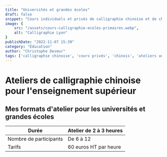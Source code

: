 ```yaml
---
title: "Universités et grandes écoles"
draft: false
snippet: "Cours individuels et privés de calligraphie chinoise et de chinois."
image: {
    src: "/assets/cours-calligraphie-ecoles-primaires.webp",
    alt: "Calligraphie Lyon"
}
publishDate: "2022-11-07 15:39"
category: "Éducation"
author: "Christophe Desmur"
tags: ['calligraphie chinoise', 'cours privés', 'chinois', 'ateliers universitaires', 'écoles supérieures', 'formation artistique', 'culture asiatique', 'apprentissage', 'atelier créatif', 'enseignement']
---
```


# Ateliers de calligraphie chinoise pour l'enseignement supérieur

## Mes formats d'atelier pour les universités et grandes écoles



| Durée                  | Atelier de 2 à 3 heures |
|------------------------|-------------------------|
| Nombre de participants | De 6 à 12               |
| Tarifs                 | 60 euros HT par heure   |
